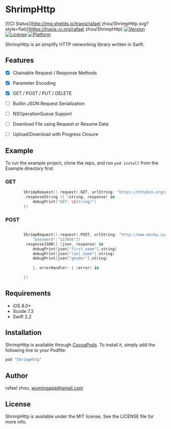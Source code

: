 # ShrimpHttp

[![CI Status](http://img.shields.io/travis/rafael zhou/ShrimpHttp.svg?style=flat)](https://travis-ci.org/rafael zhou/ShrimpHttp)
[![Version](https://img.shields.io/cocoapods/v/ShrimpHttp.svg?style=flat)](http://cocoapods.org/pods/ShrimpHttp)
[![License](https://img.shields.io/cocoapods/l/ShrimpHttp.svg?style=flat)](http://cocoapods.org/pods/ShrimpHttp)
[![Platform](https://img.shields.io/cocoapods/p/ShrimpHttp.svg?style=flat)](http://cocoapods.org/pods/ShrimpHttp)

ShrimpHttp is an simplify HTTP networking library written in Swift.

## Features

- [x] Chainable Request / Response Methods
- [x] Parameter Encoding
- [x] GET / POST / PUT / DELETE
- [ ] Builtin JSON Request Serialization
- [ ] NSOperationQueue Support
- [ ] Download File using Request or Resume Data
- [ ] Upload/Download with Progress Closure


## Example

To run the example project, clone the repo, and run `pod install` from the Example directory first.

### GET

```swift
        ShrimpRequest().request(.GET, urlString: "https://httpbin.org/get")
        .responseString ({ (string, response) in
            debugPrint("GET: \(string)")
        })
```

### POST

```swift

        ShrimpRequest().request(.POST, urlString: "http://www.mocky.io/v2/56c5b7a80f0000d027a204e2", parameters: ["username":"rafael",
            "password":"123456"])
        .responseJSON({ (json, response) in
            debugPrint(json["first_name"].string)
            debugPrint(json["last_name"].string)
            debugPrint(json["gender"].string)
            
            }, errorHandler: { (error) in
                
        })
```

## Requirements
- iOS 8.0+  
- Xcode 7.3
- Swift 2.2

## Installation

ShrimpHttp is available through [CocoaPods](http://cocoapods.org). To install
it, simply add the following line to your Podfile:

```ruby
pod "ShrimpHttp"
```

## Author

rafael zhou, wumingapie@gmail.com

## License

ShrimpHttp is available under the MIT license. See the LICENSE file for more info.
